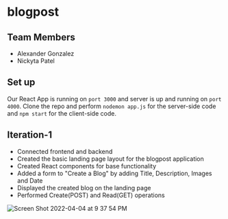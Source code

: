 # blogpost

## Team Members
  - Alexander Gonzalez
  - Nickyta Patel

## Set up

Our React App is running on ```port 3000``` and server is up and running on ```port 4000```. Clone the repo and perform ```nodemon app.js``` for the server-side code and ```npm start``` for the client-side code.

## Iteration-1

- Connected frontend and backend
- Created the basic landing page layout for the blogpost application
- Created React components for base functionality
- Added a form to "Create a Blog" by adding Title, Description, Images and Date
- Displayed the created blog on the landing page
- Performed Create(POST) and Read(GET) operations

![Screen Shot 2022-04-04 at 9 37 54 PM](https://user-images.githubusercontent.com/25631469/161684461-da227449-8a5b-484e-bf8c-eed14a7aa4fa.png)
